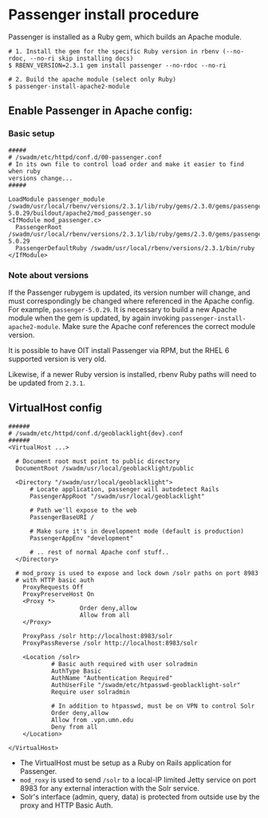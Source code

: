 # Passenger install procedure
Passenger is installed as a Ruby gem, which builds an Apache module.

```shell
# 1. Install the gem for the specific Ruby version in rbenv (--no-rdoc, --no-ri skip installing docs)
$ RBENV_VERSION=2.3.1 gem install passenger --no-rdoc --no-ri

# 2. Build the apache module (select only Ruby)
$ passenger-install-apache2-module
```

## Enable Passenger in Apache config:

### Basic setup
```
#####
# /swadm/etc/httpd/conf.d/00-passenger.conf
# In its own file to control load order and make it easier to find when ruby 
versions change...
#####

LoadModule passenger_module /swadm/usr/local/rbenv/versions/2.3.1/lib/ruby/gems/2.3.0/gems/passenger-5.0.29/buildout/apache2/mod_passenger.so
<IfModule mod_passenger.c>
  PassengerRoot /swadm/usr/local/rbenv/versions/2.3.1/lib/ruby/gems/2.3.0/gems/passenger-5.0.29
  PassengerDefaultRuby /swadm/usr/local/rbenv/versions/2.3.1/bin/ruby
</IfModule>
```

### Note about versions
If the Passenger rubygem is updated, its version number will change, and must 
correspondingly be changed where referenced in the Apache config. For example, 
`passenger-5.0.29`. It is necessary to build a new Apache module when the gem is 
updated, by again invoking `passenger-install-apache2-module`. Make sure the 
Apache conf references the correct module version.


It is possible to have OIT install Passenger via RPM, but the RHEL 6 supported 
version is very old.

Likewise, if a newer Ruby version is installed, rbenv Ruby paths will need to be 
updated from `2.3.1`.

## VirtualHost config

```
######
# /swadm/etc/httpd/conf.d/geoblacklight{dev}.conf
######
<VirtualHost ...>

  # Document root must point to public directory
  DocumentRoot /swadm/usr/local/geoblacklight/public

  <Directory "/swadm/usr/local/geoblacklight">
      # Locate application, passenger will autodetect Rails
      PassengerAppRoot "/swadm/usr/local/geoblacklight"

      # Path we'll expose to the web
      PassengerBaseURI /
      
      # Make sure it's in development mode (default is production)
      PassengerAppEnv "development"

      # .. rest of normal Apache conf stuff..
  </Directory>

  # mod_proxy is used to expose and lock down /solr paths on port 8983
  # with HTTP basic auth
	ProxyRequests Off
	ProxyPreserveHost On
	<Proxy *>
					Order deny,allow
					Allow from all
	</Proxy>

	ProxyPass /solr http://localhost:8983/solr
	ProxyPassReverse /solr http://localhost:8983/solr

	<Location /solr>
			# Basic auth required with user solradmin
			AuthType Basic
			AuthName "Authentication Required"
			AuthUserFile "/swadm/etc/htpasswd-geoblacklight-solr"
			Require user solradmin

			# In addition to htpasswd, must be on VPN to control Solr
			Order deny,allow
			Allow from .vpn.umn.edu
			Deny from all
	</Location>

</VirtualHost>
```

- The VirtualHost must be setup as a Ruby on Rails application for Passenger.
- `mod_roxy` is used to send `/solr` to a local-IP limited Jetty service on port 
  8983 for any external interaction with the Solr service.
- Solr's interface (admin, query, data) is protected from outside use by the 
  proxy and HTTP Basic Auth.
